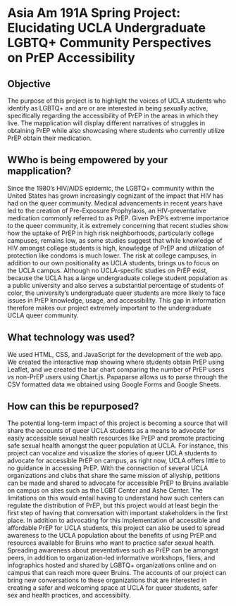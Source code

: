# Asia Am 191A Spring Project: Elucidating UCLA Undergraduate LGBTQ+ Community Perspectives on PrEP Accessibility

## Objective
The purpose of this project is to highlight the voices of UCLA students who identify as LGBTQ+ and are or are interested in being sexually active, specifically regarding the accessibility of PrEP in the areas in which they live. The mapplication will display different narratives of struggles in obtaining PrEP while also showcasing where students who currently utilize PrEP obtain their medication.

## WWho is being empowered by your mapplication?
Since the 1980’s HIV/AIDS epidemic, the LGBTQ+ community within the United States has grown increasingly cognizant of the impact that HIV has had on the queer community. Medical advancements in recent years have led to the creation of Pre-Exposure Prophylaxis, an HIV-preventative medication commonly referred to as PrEP. Given PrEP’s extreme importance to the queer community, it is extremely concerning that recent studies show how the uptake of PrEP in high risk neighborhoods, particularly college campuses, remains low, as some studies suggest that while knowledge of HIV amongst college students is high, knowledge of PrEP and utilization of protection like condoms is much lower. The risk at college campuses, in addition to our own positionality as UCLA students, brings us to focus on the UCLA campus. Although no UCLA-specific studies on PrEP exist, because the UCLA has a large undergraduate college student population as a public university and also serves a substantial percentage of students of color, the university’s undergraduate queer students are more likely to face issues in PrEP knowledge, usage, and accessibility. This gap in information therefore makes our project extremely important to the undergraduate UCLA queer community.

## What technology was used?
We used HTML, CSS, and JavaScript for the development of the web app. We created the interactive map showing where students obtain PrEP using Leaflet, and we created the bar chart comparing the number of PrEP users vs non-PrEP users using Chart.js. Papaparse allows us to parse through the CSV formatted data we obtained using Google Forms and Google Sheets.

## How can this be repurposed?
The potential long-term impact of this project is becoming a source that will share the accounts of queer UCLA students as a means to advocate for easily accessible sexual health resources like PrEP and promote practicing safe sexual health amongst the queer population at UCLA. For instance, this project can vocalize and visualize the stories of queer UCLA students to advocate for accessible PrEP on campus, as right now, UCLA offers little to no guidance in accessing PrEP. With the connection of several UCLA organizations and clubs that share the same mission of allyship, petitions can be made and shared to advocate for accessible PrEP to Bruins available on campus on sites such as the LGBT Center and Ashe Center.  The limitations on this would entail having to understand how such centers can regulate the distribution of PrEP, but this project would at least begin the first step of having that conversation with important stakeholders in the first place. In addition to advocating for this implementation of accessible and affordable PrEP for UCLA students, this project can also be used to spread awareness to the UCLA population about the benefits of using PrEP and resources available for Bruins who want to practice safer sexual health. Spreading awareness about preventatives such as PrEP can be amongst peers, in addition to organization-led informative workshops, fliers, and infographics hosted and shared by LGBTQ+ organizations online and on campus that can reach more queer Bruins. The accounts of our project can bring new conversations to these organizations that are interested in creating a safer and welcoming space at UCLA for queer students, safer sex and health practices, and accessibilty.